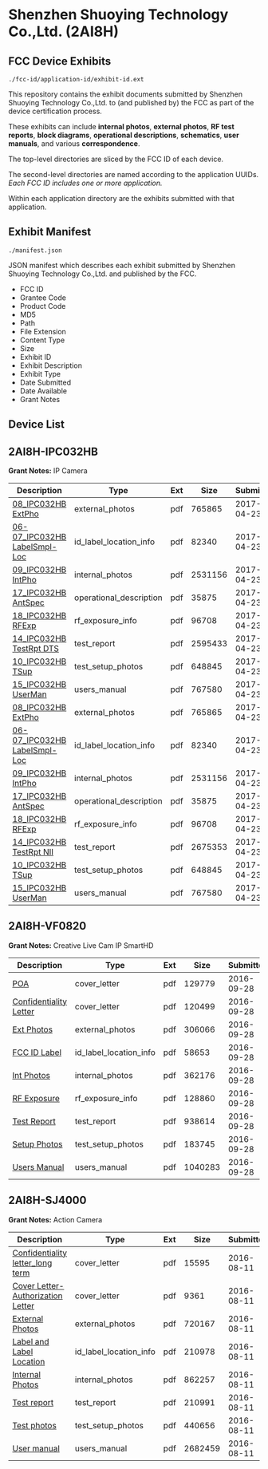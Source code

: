 # Shenzhen Shuoying Technology Co.,Ltd. (2AI8H)
## FCC Device Exhibits

```
./fcc-id/application-id/exhibit-id.ext
```

This repository contains the exhibit documents submitted by Shenzhen Shuoying Technology Co.,Ltd. to (and published by) the FCC as part of the device certification process.

These exhibits can include **internal photos**, **external photos**, **RF test reports**, **block diagrams**, **operational descriptions**, **schematics**, **user manuals**, and various **correspondence**.

The top-level directories are sliced by the FCC ID of each device.

The second-level directories are named according to the application UUIDs. *Each FCC ID includes one or more application.*

Within each application directory are the exhibits submitted with that application. 

## Exhibit Manifest

```
./manifest.json
```

JSON manifest which describes each exhibit submitted by Shenzhen Shuoying Technology Co.,Ltd. and published by the FCC.

- FCC ID
- Grantee Code
- Product Code
- MD5
- Path
- File Extension
- Content Type
- Size
- Exhibit ID
- Exhibit Description
- Exhibit Type
- Date Submitted
- Date Available
- Grant Notes

## Device List
## 2AI8H-IPC032HB
**Grant Notes:** IP Camera

| Description | Type | Ext | Size | Submitted | Available |
| ----------- | ---- | --- | ---- | --------- | --------- |
| [08_IPC032HB ExtPho](2AI8H-IPC032HB/be5460af851247175d9d29105b2ea57a/3367309.pdf) | external_photos | pdf | 765865 | 2017-04-23 | 2017-04-23 |
| [06-07_IPC032HB LabelSmpl-Loc](2AI8H-IPC032HB/be5460af851247175d9d29105b2ea57a/3367308.pdf) | id_label_location_info | pdf | 82340 | 2017-04-23 | 2017-04-23 |
| [09_IPC032HB IntPho](2AI8H-IPC032HB/be5460af851247175d9d29105b2ea57a/3367310.pdf) | internal_photos | pdf | 2531156 | 2017-04-23 | 2017-04-23 |
| [17_IPC032HB AntSpec](2AI8H-IPC032HB/be5460af851247175d9d29105b2ea57a/3367318.pdf) | operational_description | pdf | 35875 | 2017-04-23 | 2017-04-23 |
| [18_IPC032HB RFExp](2AI8H-IPC032HB/be5460af851247175d9d29105b2ea57a/3367319.pdf) | rf_exposure_info | pdf | 96708 | 2017-04-23 | 2017-04-23 |
| [14_IPC032HB TestRpt DTS](2AI8H-IPC032HB/be5460af851247175d9d29105b2ea57a/3367315.pdf) | test_report | pdf | 2595433 | 2017-04-23 | 2017-04-23 |
| [10_IPC032HB TSup](2AI8H-IPC032HB/be5460af851247175d9d29105b2ea57a/3367311.pdf) | test_setup_photos | pdf | 648845 | 2017-04-23 | 2017-04-23 |
| [15_IPC032HB UserMan](2AI8H-IPC032HB/be5460af851247175d9d29105b2ea57a/3367316.pdf) | users_manual | pdf | 767580 | 2017-04-23 | 2017-04-23 |
| [08_IPC032HB ExtPho](2AI8H-IPC032HB/2f1967f9fb8371b28491092140f7ea73/3367309.pdf) | external_photos | pdf | 765865 | 2017-04-23 | 2017-04-23 |
| [06-07_IPC032HB LabelSmpl-Loc](2AI8H-IPC032HB/2f1967f9fb8371b28491092140f7ea73/3367308.pdf) | id_label_location_info | pdf | 82340 | 2017-04-23 | 2017-04-23 |
| [09_IPC032HB IntPho](2AI8H-IPC032HB/2f1967f9fb8371b28491092140f7ea73/3367310.pdf) | internal_photos | pdf | 2531156 | 2017-04-23 | 2017-04-23 |
| [17_IPC032HB AntSpec](2AI8H-IPC032HB/2f1967f9fb8371b28491092140f7ea73/3367318.pdf) | operational_description | pdf | 35875 | 2017-04-23 | 2017-04-23 |
| [18_IPC032HB RFExp](2AI8H-IPC032HB/2f1967f9fb8371b28491092140f7ea73/3367319.pdf) | rf_exposure_info | pdf | 96708 | 2017-04-23 | 2017-04-23 |
| [14_IPC032HB TestRpt NII](2AI8H-IPC032HB/2f1967f9fb8371b28491092140f7ea73/3367327.pdf) | test_report | pdf | 2675353 | 2017-04-23 | 2017-04-23 |
| [10_IPC032HB TSup](2AI8H-IPC032HB/2f1967f9fb8371b28491092140f7ea73/3367311.pdf) | test_setup_photos | pdf | 648845 | 2017-04-23 | 2017-04-23 |
| [15_IPC032HB UserMan](2AI8H-IPC032HB/2f1967f9fb8371b28491092140f7ea73/3367316.pdf) | users_manual | pdf | 767580 | 2017-04-23 | 2017-04-23 |
## 2AI8H-VF0820
**Grant Notes:** Creative Live Cam IP SmartHD

| Description | Type | Ext | Size | Submitted | Available |
| ----------- | ---- | --- | ---- | --------- | --------- |
| [POA](2AI8H-VF0820/0ca26646820c39d47df744173451c022/3150727.pdf) | cover_letter | pdf | 129779 | 2016-09-28 | 2016-09-28 |
| [Confidentiality Letter](2AI8H-VF0820/0ca26646820c39d47df744173451c022/3150728.pdf) | cover_letter | pdf | 120499 | 2016-09-28 | 2016-09-28 |
| [Ext Photos](2AI8H-VF0820/0ca26646820c39d47df744173451c022/3150730.pdf) | external_photos | pdf | 306066 | 2016-09-28 | 2016-09-28 |
| [FCC ID Label](2AI8H-VF0820/0ca26646820c39d47df744173451c022/3150731.pdf) | id_label_location_info | pdf | 58653 | 2016-09-28 | 2016-09-28 |
| [Int Photos](2AI8H-VF0820/0ca26646820c39d47df744173451c022/3150732.pdf) | internal_photos | pdf | 362176 | 2016-09-28 | 2016-09-28 |
| [RF Exposure](2AI8H-VF0820/0ca26646820c39d47df744173451c022/3150734.pdf) | rf_exposure_info | pdf | 128860 | 2016-09-28 | 2016-09-28 |
| [Test Report](2AI8H-VF0820/0ca26646820c39d47df744173451c022/3150736.pdf) | test_report | pdf | 938614 | 2016-09-28 | 2016-09-28 |
| [Setup Photos](2AI8H-VF0820/0ca26646820c39d47df744173451c022/3150737.pdf) | test_setup_photos | pdf | 183745 | 2016-09-28 | 2016-09-28 |
| [Users Manual](2AI8H-VF0820/0ca26646820c39d47df744173451c022/3150738.pdf) | users_manual | pdf | 1040283 | 2016-09-28 | 2016-09-28 |
## 2AI8H-SJ4000
**Grant Notes:** Action Camera

| Description | Type | Ext | Size | Submitted | Available |
| ----------- | ---- | --- | ---- | --------- | --------- |
| [Confidentiality letter_long term](2AI8H-SJ4000/73579805758ab55ddb2a32501e70f17b/3095020.pdf) | cover_letter | pdf | 15595 | 2016-08-11 | 2016-08-15 |
| [Cover Letter-Authorization Letter](2AI8H-SJ4000/73579805758ab55ddb2a32501e70f17b/3095021.pdf) | cover_letter | pdf | 9361 | 2016-08-11 | 2016-08-15 |
| [External Photos](2AI8H-SJ4000/73579805758ab55ddb2a32501e70f17b/3095022.pdf) | external_photos | pdf | 720167 | 2016-08-11 | 2016-08-15 |
| [Label and Label Location](2AI8H-SJ4000/73579805758ab55ddb2a32501e70f17b/3095024.pdf) | id_label_location_info | pdf | 210978 | 2016-08-11 | 2016-08-15 |
| [Internal Photos](2AI8H-SJ4000/73579805758ab55ddb2a32501e70f17b/3095023.pdf) | internal_photos | pdf | 862257 | 2016-08-11 | 2016-08-15 |
| [Test report](2AI8H-SJ4000/73579805758ab55ddb2a32501e70f17b/3095028.pdf) | test_report | pdf | 210991 | 2016-08-11 | 2016-08-15 |
| [Test photos](2AI8H-SJ4000/73579805758ab55ddb2a32501e70f17b/3095027.pdf) | test_setup_photos | pdf | 440656 | 2016-08-11 | 2016-08-15 |
| [User manual](2AI8H-SJ4000/73579805758ab55ddb2a32501e70f17b/3095029.pdf) | users_manual | pdf | 2682459 | 2016-08-11 | 2016-08-15 |
